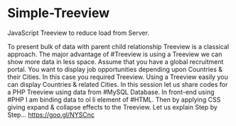 # Simple-Treeview
JavaScript Treeview to reduce load from Server.

To present bulk of data with parent child relationship Treeview is a classical approach. The major advantage of #Treeview is using a Treeview we can show more data in less space. Assume that you have a global recruitment portal. You want to display job opportunities depending upon Countries & their Cities. In this case you required Treeview. Using a Treeview easily you can display Countries & related Cities. In this session let us share codes for a PHP Treeview using data from #MySQL Database. In front-end using #PHP I am binding data to ol li element of #HTML. Then by applying CSS giving expand & collapse effects to the Treeview. Let us explain Step by Step... https://goo.gl/NYSCnc

